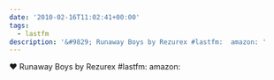 ```yaml
---
date: '2010-02-16T11:02:41+00:00'
tags:
  - lastfm
description: '&#9829; Runaway Boys by Rezurex #lastfm:  amazon: '
---
```

&#9829; Runaway Boys by Rezurex #lastfm:  amazon: 
